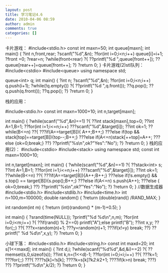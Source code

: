 ```yaml
---
layout: post
title: 学习笔记4.6
date: 2010-04-06 08:59
author: admin
comments: true
categories: []
---
```

卡片游戏：
#include&lt;stdio.h&gt;
const int maxn=50;
int queue[maxn];
int main()
{
?int n,front,rear;
?scanf("%d",&amp;n);
?for(int i=0;i&lt;n;i++) queue[i]=i+1;
?front =0;
?rear=n;
?while(front&lt;rear)
?{
??printf("%d ",queue[front++]);
??queue[rear++]=queue[front++];
?}
?return 0;
}
卡片游戏(2)stl队列：
#include&lt;cstdio&gt;
#include&lt;queue&gt;
using namespace std;

queue&lt;int&gt; q;
int main()
{
?int n;
?scanf("%d",&amp;n);
?for(int i=0;i&lt;n;i++) q.push(i+1);
?while(!q.empty())
?{
??printf("%d ",q.front());
??q.pop();
??q.push(q.front());
??q.pop();
?}
?return 0;
}

栈的应用：

#include&lt;stdio.h&gt;
const int maxn=1000+10;
int n,target[maxn];

int main()
{
?while(scanf("%d",&amp;n)==1)
?{
??int stack[maxn],top=0;
??int A=1,B=1;
??for(int i=1;i&lt;=n;i++)
???scanf("%d",&amp;target[i]);
??int ok=1;
??while(B&lt;=n)
??{
???if(A==target[B]){ A++;B++;}
???else if(top &amp;&amp; stack[top]==target[B]){top--;B++;}
???else if(A&lt;=n)stack[++top]=A++;
???else {ok=0;break;}
??}
??printf("%s\n",ok?"Yes":"No");
?}
?return 0;
}
栈的应用(2)：
#include&lt;cstdio&gt;
#include&lt;stack&gt;
using namespace std;
const int maxn=1000+10;

int n,target[maxn];
int main()
{
?while(scanf("%d",&amp;n)==1)
?{
??stack&lt;int&gt; s;
??int A=1,B=1;
??for(int i=1;i&lt;=n;i++)
???scanf("%d",&amp;target[i]);
??int ok=1;
??while(B&lt;=n)
??{
???if(A==target[B]){A++;B++;}
???else if(!s.empty() &amp;&amp; s.top() == target[B]){s.pop();B++;}
???else if(A&lt;=n) s.push(A++);
???else { ok=0;break;}
??}
??printf("%s\n",ok?"Yes":"No");
?}
?return 0;
}
//数据生成器
#include&lt;stdio.h&gt;
#include&lt;stdlib.h&gt;
#include&lt;time.h&gt;
int n=100,m=100000;
double random()
{
?return (double)rand() /RAND_MAX;
}

int random(int m)
{
?return (int)(random() * (m-1)+0.5);
}

int main()
{
?srand(time(NULL));
?printf("%d %d\n",n,m);
?for(int i=0;i&lt;m;i++)
?{
??if(rand() % 2==0) printf("A");else printf("B");
??int x,y;
??for(;;)
??{
???x=random(n)+1;
???y=random(n)+1;
???if(x!=y) break;
??}
??printf(" %d %d\n",x,y);
?}
?return 0;
}

小球下落：
#include&lt;stdio.h&gt;
#include&lt;string.h&gt;
const int maxd=20;
int s[1&lt;&lt;maxd];
int main()
{
?int d,i;
?while(scanf("%d%d",&amp;d,&amp;i)==2)
?{
??memset(s,0,sizeof(s));
??int k,n=(1&lt;&lt;d)-1;
??for(int i=0;i&lt;i;i++)
??{
???k=1;
???for(;;)
???{
????s[k]=!s[k];
????k=s[k]?k*2:k*2+1;
????if(k&gt;n) break;
???}
??}
??printf("%d\n",k/2);
?}
?return 0;
}
